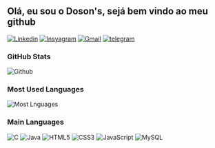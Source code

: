 ## Olá, eu sou o Doson's, sejá bem vindo ao meu github

[![Linkedin](https://img.shields.io/badge/LinkedIn-0077B5?style=for-the-badge&logo=linkedin&logoColor=white)](https://www.linkedin.com/feed/?trk=onboarding-landing) [![Insyagram](https://img.shields.io/badge/Instagram-E4405F?style=for-the-badge&logo=instagram&logoColor=white)](https://www.instagram.com/dosonsvitor/) [![Gmail](https://img.shields.io/badge/Gmail-D14836?style=for-the-badge&logo=gmail&logoColor=white)](milto:dosons123@gmail.com) [![telegram](https://img.shields.io/badge/Telegram-2CA5E0?style=for-the-badge&logo=telegram&logoColor=white)](t.me/DosonsVitor) 


### GitHub Stats

![Github](https://github-readme-stats.vercel.app/api?username=dosonsvitor&theme=blue-green)

### Most Used Languages

![Most Lnguages](https://github-readme-stats.vercel.app/api/top-langs/?username=dosonsvitor&theme=blue-green)



###  Main Languages

![C](https://img.shields.io/badge/C-00599C?style=for-the-badge&logo=c&logoColor=white) ![Java](https://img.shields.io/badge/Java-ED8B00?style=for-the-badge&logo=java&logoColor=white) ![HTML5](https://img.shields.io/badge/HTML5-E34F26?style=for-the-badge&logo=html5&logoColor=white) ![CSS3](https://img.shields.io/badge/CSS3-1572B6?style=for-the-badge&logo=css3&logoColor=white) ![JavaScript](https://img.shields.io/badge/JavaScript-F7DF1E?style=for-the-badge&logo=javascript&logoColor=black) ![MySQL](https://img.shields.io/badge/MySQL-00000F?style=for-the-badge&logo=mysql&logoColor=white)


